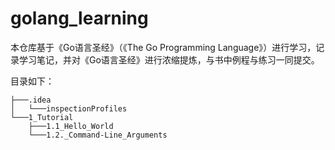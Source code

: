 # golang_learning

本仓库基于《Go语言圣经》（《The Go Programming Language》）进行学习，记录学习笔记，并对《Go语言圣经》进行浓缩提炼，与书中例程与练习一同提交。

目录如下：

```text
├───.idea
│   └───inspectionProfiles
└───1_Tutorial
    ├───1.1_Hello_World
    └───1.2._Command-Line_Arguments
```

